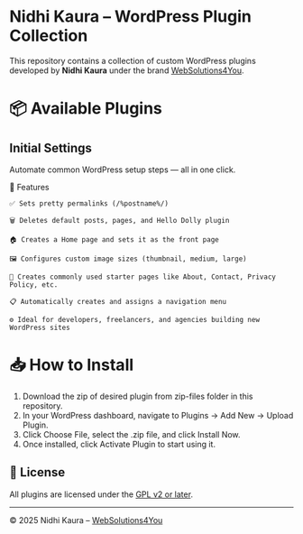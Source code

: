 # Nidhi Kaura – WordPress Plugin Collection

This repository contains a collection of custom WordPress plugins developed by **Nidhi Kaura** under the brand [WebSolutions4You](https://websolutions4you.in).



# 📦 Available Plugins

## **Initial Settings** 
   
   Automate common WordPress setup steps — all in one click.

📌 Features

    ✅ Sets pretty permalinks (/%postname%/)

    🗑️ Deletes default posts, pages, and Hello Dolly plugin

    🏠 Creates a Home page and sets it as the front page

    🖼️ Configures custom image sizes (thumbnail, medium, large)

    📄 Creates commonly used starter pages like About, Contact, Privacy Policy, etc.

    📋 Automatically creates and assigns a navigation menu

    ⚙️ Ideal for developers, freelancers, and agencies building new WordPress sites


# 📥 How to Install

1.  Download the zip of desired plugin from zip-files folder in this repository.
2.  In your WordPress dashboard, navigate to Plugins → Add New → Upload Plugin.
3.  Click Choose File, select the .zip file, and click Install Now.
4.  Once installed, click Activate Plugin to start using it.

## 📄 License

All plugins are licensed under the [GPL v2 or later](./LICENSE).

---

© 2025 Nidhi Kaura – [WebSolutions4You](https://websolutions4you.in)

